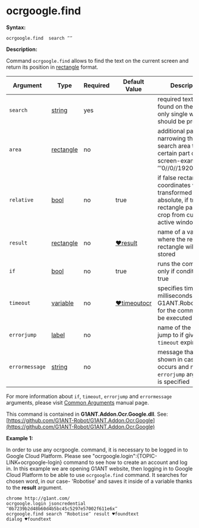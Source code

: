 # ocrgoogle.find

**Syntax:**

```G1ANT
ocrgoogle.find  search ‴‴
```

**Description:**

Command `ocrgoogle.find` allows to find the text on the current screen and return its position in [rectangle](https://github.com/G1ANT-Robot/G1ANT.Manual/blob/master/G1ANT-Language/Structures/rectangle.md)  format.

| Argument | Type | Required | Default Value | Description |
| -------- | ---- | -------- | ------------- | ----------- |
|`search`| [string](https://github.com/G1ANT-Robot/G1ANT.Manual/blob/master/G1ANT-Language/Structures/string.md) | yes |  | required text to be found on the screen; only single words should be provided |
|`area`| [rectangle](https://github.com/G1ANT-Robot/G1ANT.Manual/blob/master/G1ANT-Language/Structures/rectangle.md) | no|  | additional parameter narrowing the search area to only certain part of the screen-example: ‴0//0//1920//1080‴ |
|`relative`| [bool](https://github.com/G1ANT-Robot/G1ANT.Manual/blob/master/G1ANT-Language/Structures/bool.md) | no| true | if false rectangle coordinates will be transformed to absolute, if true, a rectangle passed will crop from current active window |
|`result`| [rectangle](https://github.com/G1ANT-Robot/G1ANT.Manual/blob/master/G1ANT-Language/Structures/rectangle.md) | no | [♥result](https://github.com/G1ANT-Robot/G1ANT.Manual/blob/master/G1ANT-Language/Common-Arguments.md)  | name of a variable where the result rectangle will be stored |
|`if`| [bool](https://github.com/G1ANT-Robot/G1ANT.Manual/blob/master/G1ANT-Language/Structures/bool.md) | no | true | runs the command only if condition is true |
|`timeout`| [variable](https://github.com/G1ANT-Robot/G1ANT.Manual/blob/master/G1ANT-Language/Special-Characters/variable.md) | no | [♥timeoutocr](https://github.com/G1ANT-Robot/G1ANT.Manual/blob/master/G1ANT-Language/Variables/Special-Variables.md) | specifies time in milliseconds for G1ANT.Robot to wait for the command to be executed |
|`errorjump` | [label](https://github.com/G1ANT-Robot/G1ANT.Manual/blob/master/G1ANT-Language/Structures/label.md) | no | | name of the label to jump to if given `timeout` expires |
|`errormessage`| [string](https://github.com/G1ANT-Robot/G1ANT.Manual/blob/master/G1ANT-Language/Structures/string.md) | no |  | message that will be shown in case error occurs and no `errorjump` argument is specified |

For more information about `if`, `timeout`, `errorjump` and `errormessage` arguments, please visit [Common Arguments](https://github.com/G1ANT-Robot/G1ANT.Manual/blob/master/G1ANT-Language/Common-Arguments.md)  manual page.

This command is contained in **G1ANT.Addon.Ocr.Google.dll**.
See: [https://github.com/G1ANT-Robot/G1ANT.Addon.Ocr.Google](https://github.com/G1ANT-Robot/G1ANT.Addon.Ocr.Google)

**Example 1:**

In order to use any ocrgoogle. command, it is necessary to be logged in to Google Cloud Platform. Please see "ocrgoogle.login":{TOPIC-LINK+ocrgoogle-login} command to see how to create an account and log in.
In this example we are opening G1ANT website, then logging in to Google Cloud Platform to be able to use `ocrgoogle.find` command. It searches for chosen word, in our case- 'Robotise' and saves it inside of a variable thanks to the **result** argument.

```G1ANT
chrome http://g1ant.com/
ocrgoogle.login jsoncredential ‴0b7239b2d48b60d4b5bc45c5297e57002f611e6x‴
ocrgoogle.find search ‴Robotise‴ result ♥foundtext
dialog ♥foundtext
```

